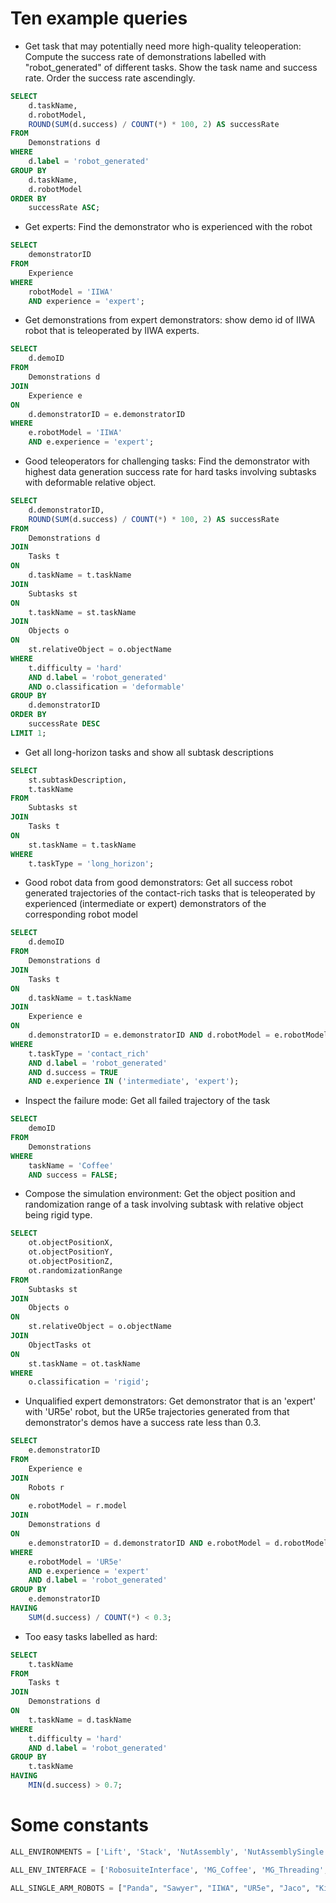 # Ten example queries
- Get task that may potentially need more high-quality teleoperation: Compute the success rate of demonstrations labelled with "robot_generated" of different tasks. Show the task name and success rate. Order the success rate ascendingly.
```SQL
SELECT 
    d.taskName,
    d.robotModel,
    ROUND(SUM(d.success) / COUNT(*) * 100, 2) AS successRate
FROM 
    Demonstrations d
WHERE 
    d.label = 'robot_generated'
GROUP BY 
    d.taskName,
    d.robotModel
ORDER BY 
    successRate ASC;
```
- Get experts: Find the demonstrator who is experienced with the robot
```SQL
SELECT 
    demonstratorID
FROM 
    Experience
WHERE 
    robotModel = 'IIWA' 
    AND experience = 'expert';
```

- Get demonstrations from expert demonstrators: show demo id of IIWA robot that is teleoperated by IIWA experts.
```SQL
SELECT 
    d.demoID
FROM 
    Demonstrations d
JOIN 
    Experience e
ON 
    d.demonstratorID = e.demonstratorID
WHERE 
    e.robotModel = 'IIWA' 
    AND e.experience = 'expert';
```

- Good teleoperators for challenging tasks: Find the demonstrator with highest data generation success rate for hard tasks involving subtasks with deformable relative object.
```SQL
SELECT 
    d.demonstratorID,
    ROUND(SUM(d.success) / COUNT(*) * 100, 2) AS successRate
FROM 
    Demonstrations d
JOIN 
    Tasks t
ON 
    d.taskName = t.taskName
JOIN 
    Subtasks st
ON 
    t.taskName = st.taskName
JOIN 
    Objects o
ON 
    st.relativeObject = o.objectName
WHERE 
    t.difficulty = 'hard'
    AND d.label = 'robot_generated'
    AND o.classification = 'deformable'
GROUP BY 
    d.demonstratorID
ORDER BY 
    successRate DESC
LIMIT 1;
```

- Get all long-horizon tasks and show all subtask descriptions
```SQL
SELECT 
    st.subtaskDescription,
    t.taskName
FROM 
    Subtasks st
JOIN 
    Tasks t
ON 
    st.taskName = t.taskName
WHERE 
    t.taskType = 'long_horizon';
```
- Good robot data from good demonstrators: Get all success robot generated trajectories of the contact-rich tasks that is teleoperated by experienced (intermediate or expert) demonstrators of the corresponding robot model
```SQL
SELECT 
    d.demoID
FROM 
    Demonstrations d
JOIN 
    Tasks t
ON 
    d.taskName = t.taskName
JOIN 
    Experience e
ON 
    d.demonstratorID = e.demonstratorID AND d.robotModel = e.robotModel
WHERE 
    t.taskType = 'contact_rich'
    AND d.label = 'robot_generated'
    AND d.success = TRUE
    AND e.experience IN ('intermediate', 'expert');
```
- Inspect the failure mode: Get all failed trajectory of the task
```SQL
SELECT 
    demoID
FROM 
    Demonstrations
WHERE 
    taskName = 'Coffee'
    AND success = FALSE;
```
- Compose the simulation environment: Get the object position and randomization range of a task involving subtask with relative object being rigid type.
```SQL
SELECT 
    ot.objectPositionX, 
    ot.objectPositionY, 
    ot.objectPositionZ, 
    ot.randomizationRange
FROM 
    Subtasks st
JOIN 
    Objects o
ON 
    st.relativeObject = o.objectName
JOIN 
    ObjectTasks ot
ON 
    st.taskName = ot.taskName
WHERE 
    o.classification = 'rigid';
```
- Unqualified expert demonstrators: Get demonstrator that is an 'expert' with 'UR5e' robot, but the UR5e trajectories generated from that demonstrator's demos have a success rate less than 0.3.
```SQL
SELECT 
    e.demonstratorID
FROM 
    Experience e
JOIN 
    Robots r
ON 
    e.robotModel = r.model
JOIN 
    Demonstrations d
ON 
    e.demonstratorID = d.demonstratorID AND e.robotModel = d.robotModel
WHERE 
    e.robotModel = 'UR5e'
    AND e.experience = 'expert'
    AND d.label = 'robot_generated'
GROUP BY 
    e.demonstratorID
HAVING 
    SUM(d.success) / COUNT(*) < 0.3;
```

- Too easy tasks labelled as hard:
```SQL 
SELECT 
    t.taskName
FROM 
    Tasks t
JOIN 
    Demonstrations d
ON 
    t.taskName = d.taskName
WHERE 
    t.difficulty = 'hard' 
    AND d.label = 'robot_generated'
GROUP BY 
    t.taskName
HAVING 
    MIN(d.success) > 0.7;
```

# Some constants
```python
ALL_ENVIRONMENTS = ['Lift', 'Stack', 'NutAssembly', 'NutAssemblySingle', 'NutAssemblySquare', 'NutAssemblyRound', 'PickPlace', 'PickPlaceSingle', 'PickPlaceMilk', 'PickPlaceBread', 'PickPlaceCereal', 'PickPlaceCan', 'Door', 'Wipe', 'ToolHang', 'TwoArmLift', 'TwoArmPegInHole', 'TwoArmHandover', 'TwoArmTransport', 'ToolUseEnvBase', 'ToolUseEnv', 'HammerPlaceEnv', 'KitchenEnv', 'MultitaskKitchenDomain', 'SingleArmEnv_MG', 'Threading', 'Threading_D0', 'Threading_D1', 'Threading_D2', 'Coffee', 'Coffee_D0', 'Coffee_D1', 'Coffee_D2', 'CoffeePreparation', 'CoffeePreparation_D0', 'CoffeePreparation_D1', 'ThreePieceAssembly', 'ThreePieceAssembly_D0', 'ThreePieceAssembly_D1', 'ThreePieceAssembly_D2', 'MugCleanup', 'MugCleanup_D0', 'MugCleanup_D1', 'MugCleanup_O1', 'MugCleanup_O2', 'Stack_D0', 'Stack_D1', 'StackThree', 'StackThree_D0', 'StackThree_D1', 'NutAssembly_D0', 'Square_D0', 'Square_D1', 'Square_D2', 'PickPlace_D0', 'HammerCleanup_D0', 'HammerCleanup_D1', 'Kitchen_D0', 'Kitchen_D1']
```

```python
ALL_ENV_INTERFACE = ['RobosuiteInterface', 'MG_Coffee', 'MG_Threading', 'MG_ThreePieceAssembly', 'MG_Square', 'MG_Stack', 'MG_StackThree', 'MG_HammerCleanup', 'MG_MugCleanup', 'MG_NutAssembly', 'MG_PickPlace', 'MG_Kitchen', 'MG_CoffeePreparation']
```

```python
ALL_SINGLE_ARM_ROBOTS = ["Panda", "Sawyer", "IIWA", "UR5e", "Jaco", "Kinova3"]
```
